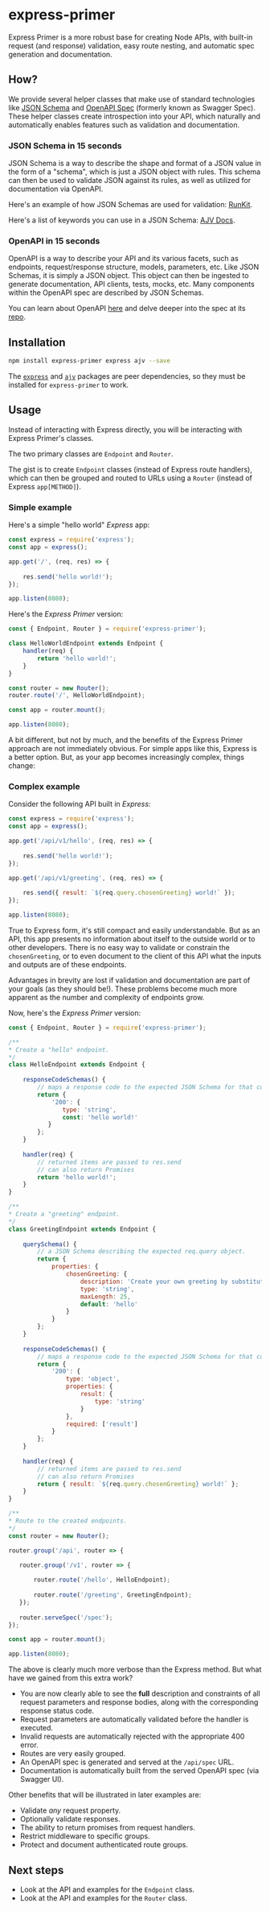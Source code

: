 # express-primer
Express Primer is a more robust base for creating Node APIs, with built-in request (and response) validation, easy route nesting, and automatic spec generation and documentation.

## How?
We provide several helper classes that make use of standard technologies like [JSON Schema](https://json-schema.org/) and [OpenAPI Spec](https://swagger.io/docs/specification/about/) (formerly known as Swagger Spec). These helper classes create introspection into your API, which naturally and automatically enables features such as validation and documentation.

### JSON Schema in 15 seconds
JSON Schema is a way to describe the shape and format of a JSON value in the form of a "schema", which is just a JSON object with rules.
This schema can then be used to validate JSON against its rules, as well as utilized for documentation via OpenAPI.

Here's an example of how JSON Schemas are used for validation: [RunKit](https://runkit.com/shaunpersad/5c0f2fc1c9c3a70012ca8c84).

Here's a list of keywords you can use in a JSON Schema: [AJV Docs](https://github.com/epoberezkin/ajv/blob/master/KEYWORDS.md#type).


### OpenAPI in 15 seconds
OpenAPI is a way to describe your API and its various facets, such as endpoints, request/response structure, models, parameters, etc.
Like JSON Schemas, it is simply a JSON object. This object can then be ingested to generate documentation, API clients, tests, mocks, etc.
Many components within the OpenAPI spec are described by JSON Schemas.

You can learn about OpenAPI [here](https://swagger.io/docs/specification/basic-structure/) and delve deeper into the spec at its [repo](https://github.com/OAI/OpenAPI-Specification/blob/master/versions/3.0.2.md).

## Installation
```bash
npm install express-primer express ajv --save
```
The [`express`](https://www.npmjs.com/package/express) and [`ajv`]((https://www.npmjs.com/package/ajv)) packages are peer dependencies, so they must be installed for `express-primer` to work.

## Usage
Instead of interacting with Express directly, you will be interacting with Express Primer's classes.

The two primary classes are `Endpoint` and `Router`.

The gist is to create `Endpoint` classes (instead of Express route handlers), which can then be grouped and routed to URLs using a `Router` (instead of Express `app[METHOD]`).

### Simple example

Here's a simple "hello world" *Express* app:
```js
const express = require('express');
const app = express();

app.get('/', (req, res) => {
    
    res.send('hello world!');
});

app.listen(8080);
```


Here's the *Express Primer* version:
```js
const { Endpoint, Router } = require('express-primer');

class HelloWorldEndpoint extends Endpoint {
    handler(req) {
        return 'hello world!';
    }
}

const router = new Router();
router.route('/', HelloWorldEndpoint);

const app = router.mount();

app.listen(8080);
```

A bit different, but not by much, and the benefits of the Express Primer approach are not immediately obvious. For simple apps like this, Express is a better option. But, as your app becomes increasingly complex, things change:

### Complex example

Consider the following API built in *Express*:
```js
const express = require('express');
const app = express();

app.get('/api/v1/hello', (req, res) => {
    
    res.send('hello world!');
});

app.get('/api/v1/greeting', (req, res) => {
    
    res.send({ result: `${req.query.chosenGreeting} world!` });
});

app.listen(8080);
```
True to Express form, it's still compact and easily understandable. But as an API, this app presents no information about itself to the outside world or to other developers. There is no easy way to validate or constrain the `chosenGreeting`, or to even document to the client of this API what the inputs and outputs are of these endpoints.

Advantages in brevity are lost if validation and documentation are part of your goals (as they should be!). These problems become much more apparent as the number and complexity of endpoints grow.

Now, here's the *Express Primer* version:
```js
const { Endpoint, Router } = require('express-primer');

/**
* Create a "hello" endpoint.
*/
class HelloEndpoint extends Endpoint {
    
    responseCodeSchemas() {
        // maps a response code to the expected JSON Schema for that code.
        return {
            '200': { 
               type: 'string',
               const: 'hello world!'
           }
        };
    }
    
    handler(req) {
        // returned items are passed to res.send
        // can also return Promises
        return 'hello world!';
    }
}

/**
* Create a "greeting" endpoint.
*/
class GreetingEndpoint extends Endpoint {
    
    querySchema() {
        // a JSON Schema describing the expected req.query object.
        return {
            properties: {
                chosenGreeting: {
                    description: 'Create your own greeting by substituting your own word for "hello".',
                    type: 'string',
                    maxLength: 25,
                    default: 'hello'
                }
            }
        };
    }
    
    responseCodeSchemas() {
        // maps a response code to the expected JSON Schema for that code.
        return {
            '200': {
                type: 'object',
                properties: {
                    result: { 
                        type: 'string'
                    }
                },
                required: ['result']
            }
        };
    }
    
    handler(req) {
        // returned items are passed to res.send
        // can also return Promises
        return { result: `${req.query.chosenGreeting} world!` };
    }
}

/**
* Route to the created endpoints.
*/
const router = new Router();

router.group('/api', router => {

   router.group('/v1', router => {
       
       router.route('/hello', HelloEndpoint);
       
       router.route('/greeting', GreetingEndpoint);
   });
   
   router.serveSpec('/spec');
});

const app = router.mount();

app.listen(8080);
```

The above is clearly much more verbose than the Express method. But what have we gained from this extra work?
- You are now clearly able to see the **full** description and constraints of all request parameters and response bodies, along with the corresponding response status code.
- Request parameters are automatically validated before the handler is executed.
- Invalid requests are automatically rejected with the appropriate 400 error.
- Routes are very easily grouped.
- An OpenAPI spec is generated and served at the `/api/spec` URL.
- Documentation is automatically built from the served OpenAPI spec (via Swagger UI).

Other benefits that will be illustrated in later examples are:
- Validate *any* request property.
- Optionally validate responses.
- The ability to return promises from request handlers.
- Restrict middleware to specific groups.
- Protect and document authenticated route groups.

## Next steps

- Look at the API and examples for the `Endpoint` class.
- Look at the API and examples for the `Router` class.